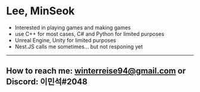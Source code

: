 Lee, MinSeok
=============
- Interested in playing games and making games
- use C++ for most cases, C# and Python for limited purposes
- Unreal Engine, Unity for limited purposes
- Nest.JS calls me sometimes... but not responing yet
-------------
## How to reach me: winterreise94@gmail.com or Discord: 이민석#2048

